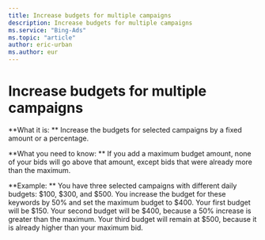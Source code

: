 ```yaml
---
title: Increase budgets for multiple campaigns
description: Increase budgets for multiple campaigns
ms.service: "Bing-Ads"
ms.topic: "article"
author: eric-urban
ms.author: eur
---
```


# Increase budgets for multiple campaigns

**What it is: **       Increase the budgets for selected campaigns by a fixed amount or a percentage.

**What you need to know: **       If you add a maximum budget amount, none of your bids will go above that amount, except bids that were already more than the maximum.

**Example: **       You have three selected campaigns with different daily budgets: $100, $300, and $500. You increase the budget for these keywords by 50% and set the maximum budget to $400. Your first budget will be $150. Your second budget will be $400, because a 50% increase is greater than the maximum. Your third budget will remain at $500, because it is already higher than your maximum bid.


